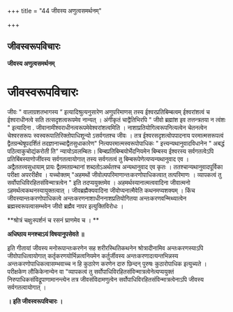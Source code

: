 +++
title = "44 जीवस्य अणुत्वसमर्थनम्"

+++


## जीवस्वरूपविचारः

**जीवस्य अणुत्वसमर्थनम्**

# जीवस्वरूपविचारः 

जीवः " वालाग्रशतभागस्य ” इत्यादिश्रुत्यनुसारेण अणुपरिमाणस् तस्य ईश्वरप्रतिबिम्बत्वम् ईश्वरांशत्वं च ईश्वराधीनत्वे सति तत्सदृशत्वरूपमेव नान्यत् । अंगीकृतं चाद्वैतिभिरपि " जीवो ब्रह्मांश इव तत्तन्त्रतया न त्वंशः " इत्यादिना . जीवानामीश्वराधीनत्वरूपमेवेश्वरांशत्वमिति । नाशाप्रतियोगित्वरूपनित्यत्वेन चेतनत्वेन चेश्वरसरूपः स्वस्वरूपातिरिक्तोपाधिशून्यो ऽसर्वगतश्च जीवः । तत्र ईश्वरसदृशत्वोपपादनाय परमात्मसरूपत्वं द्वैतग्रन्थेषूपदर्शितं तदज्ञानाच्चाद्वैतसुधाकारेण" नित्यपरमात्मस्वरूपोपाधिकः " इत्त्यन्यथानुवादविधानेन " अबद्धं पठित्वाकुचोद्यंकरोती ति” न्यायोऽवलम्बितः। बिम्बप्रतिबिम्बयोर्भेदनियमेन बिम्बस्य ईश्वरस्य सर्वगतत्वेऽपि प्रतिबिंबस्याणोजींवस्य सर्वगतत्वायोगात् तस्य सर्वगतत्वं तु बिम्बरूपेणेत्यप्यन्यथानुवाद एव । अद्वैततत्त्वसुधायाम् प्रायः द्वैतमतग्रन्थानां शब्दतोऽअर्थतश्च अन्यथानुवाद एव कृतः । ततश्चान्यथानुवादपूर्विका परीक्षा अपररीक्षैव । यच्चोक्तम् "अहमथों जीवोल्पपरिमाणान्तःकरणोपाधिकत्वात् तत्परिमाणः । व्यापकत्वं तु सर्वोपाधिविरहितसंविन्मात्रत्वेन " इति तदप्ययुक्तमेव । अहमर्थस्यानात्मत्ववादिना जीवात्मनो ऽहमर्थत्वकथनस्यायुक्तत्वात् । जीवब्रह्मैक्यवादिना जीवोप्यनात्मैवेति कथनमप्यशक्यम् । किंच जीवस्यान्तःकरणोपाधिकत्वे अन्तःकरणनाशाधीननाशप्रतियोगितया अन्तःकरणवन्मिथ्यात्वेन ब्रह्मस्वरूपत्वासम्भवेन जीवो ब्रह्मैव नापर इत्युक्तिविरोधः ।

**श्रोत्रं चक्षुःस्पर्शनं च रसनं घ्राणमेव च । **

**अधिष्ठाय मनश्चाऽयं विषयानुपसेवते ॥**

इति गीतायां जीवस्य मनोरूपान्तःकरणेन सह शरीरस्थितिकथनेन श्रोत्रादीनामिव अन्तःकरणस्याऽपि जीवोपाधित्वायोगात् कर्तृकरणयोर्भिन्नत्वनियमेन कर्तुर्जीवस्य अन्तःकरणादत्यन्तभिन्नस्य अन्तःकरणोपाधिकत्वासम्भवाच्च न हि कुठारेण करणेन दारु छिन्दन् पुरुषः कुठारोपाधिक इत्युच्यते । परीक्षकेण लौकिकेनान्येन वा "व्यापकत्वं तु सर्वोपाधिविरहितसंविन्मात्रत्वेनेत्यप्ययुक्तं निरुपाधिकसंविद्रूपाणामानन्त्येन तत्र जीवसंविदामणुत्वेन सर्वोपाधिविरहितसंविन्मात्रत्वेनाऽपि जीवस्य सर्वगतत्वायोगात् ।

**। इति जीवस्वरूपविचारः ।**

